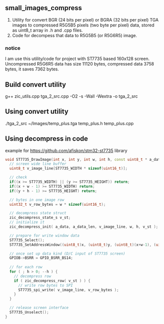 ## small_images_compress

1. Utility for convert BGR (24 bits per pixel) or BGRA (32 bits per pixel) TGA images to compressed R5G5B5 pixels (two byte per pixel) data, stored as uint8_t array in .h and .cpp files.
2. Code for decompess that data to R5G5B5 (or R5G6R5) image.

### notice
  I am use this utility/code for project with ST7735 based 160x128 screen. Uncompressed R5G6R5 data has size 11120 bytes, compressed data 3758 bytes, it saves 7362 bytes.

## Build convert utility
  g++ zic_utils.cpp tga_2_src.cpp -O2 -s -Wall -Wextra -o tga_2_src

## Using convert utility
  ./tga_2_src ~/Images/temp_plus.tga temp_plus.h temp_plus.cpp

## Using decompress in code
  example for https://github.com/afiskon/stm32-st7735 library
```c++
void ST7735_DrawImage(int x, int y, int w, int h, const uint8_t * a_data, int a_data_len) {
  // screen wide line buffer
  uint8_t v_image_line[ST7735_WIDTH * sizeof(uint16_t)];

  // check
  if((x >= ST7735_WIDTH) || (y >= ST7735_HEIGHT)) return;
  if((x + w - 1) >= ST7735_WIDTH) return;
  if((y + h - 1) >= ST7735_HEIGHT) return;

  // bytes in one image row
  uint32_t v_row_bytes = w * sizeof(uint16_t);

  // decompress state struct
  zic_decompress_state_s v_st;
  // initialize it
  zic_decompress_init( a_data, a_data_len, v_image_line, w, h, v_st );

  // prepare for write window data
  ST7735_Select();
  ST7735_SetAddressWindow((uint8_t)x, (uint8_t)y, (uint8_t)(x+w-1), (uint8_t)(y+h-1));

  // once set up data kind (D/C input of ST7735 screen)
  GPIOB->BSRR = GPIO_BSRR_BS14;
  
  // for each row
  for ( ; h > 0; --h ) {
    // decompress row
    if ( zic_decompress_row( v_st ) ) {
      // write row bytes to SPI
      ST7735_spi_write( v_image_line, v_row_bytes );
    }
  }

  // release screen interface
  ST7735_Unselect();
}
```
